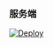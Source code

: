 
### 服务端

[![Deploy](https://www.herokucdn.com/deploy/button.png)](https://dashboard.heroku.com/new?template=https://github.com/jeckcoo/five) 

